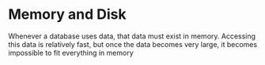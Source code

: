 # Memory and Disk

Whenever a database uses data, that data must exist in memory. Accessing this data is relatively fast, but once the data becomes very large, it becomes impossible to fit everything in memory
